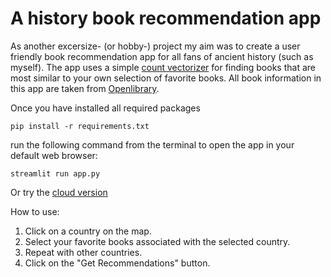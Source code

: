 # A history book recommendation app 

As another excersize- (or hobby-) project my aim was to create a user friendly book recommendation app for all fans of ancient history (such as myself).
The app uses a simple [count vectorizer](https://scikit-learn.org/stable/modules/generated/sklearn.feature_extraction.text.CountVectorizer.html) for finding books that are most similar to your own selection of favorite books.
All book information in this app are taken from [Openlibrary](https://openlibrary.org/). 

Once you have installed all required packages

```
pip install -r requirements.txt
```

run the following command from the terminal to open the app in your default web browser:


```
streamlit run app.py
```

Or try the [cloud version](https://historybookrecommendationsystem.streamlit.app/)



How to use: 

1. Click on a country on the map.
2. Select your favorite books associated with the selected country.
3. Repeat with other countries.
4. Click on the "Get Recommendations" button.
